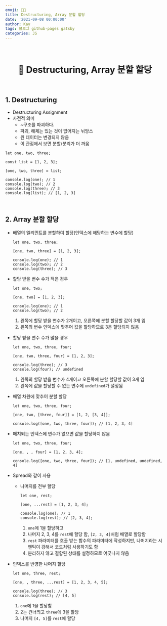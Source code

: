 ```yaml
---
emoji: 👨‍💻
title: Destructuring, Array 분할 할당
date: '2021-09-08 00:00:00'
author: Kay
tags: 블로그 github-pages gatsby
categories: JS
---
```


<br>

<h1 align="center">
  👋 Destructuring, Array 분할 할당
</h1>

<br>

## 1. Destructuring

- Destructuring Assignment
- 사전적 의미
  - ~구조를 파괴하다.
  - 파괴, 해체는 있는 것이 없어지는 뉘앙스
  - 원 데이터는 변경되지 않음
  - 이 관점에서 보면 분할/분리가 더 까움

```tsx
let one, two, three;

const list = [1, 2, 3];

[one, two, three] = list;

console.log(one); // 1
console.log(two); // 2
console.log(three); // 3
console.log(list); // [1, 2, 3]
```

<br>

## 2. Array 분할 할당

- 배열의 엘리먼트를 분할하여 할당(인덱스에 해당하는 변수에 할당)

  ```tsx
  let one, two, three;

  [one, two, three] = [1, 2, 3];

  console.log(one); // 1
  console.log(two); // 2
  console.log(three); // 3
  ```

- 할당 받을 변수 수가 적은 경우

  ```tsx
  let one, two;

  [one, two] = [1, 2, 3];

  console.log(one); // 1
  console.log(two); // 2
  ```

  1. 왼쪽에 할당 받을 변수가 2개이고, 오른쪽에 분할 할당할 값이 3개 임
  2. 왼쪽의 변수 인덱스에 맞추어 값을 할당하므로 3은 할당되지 않음

- 할당 받을 변수 수가 많을 경우

  ```tsx
  let one, two, three, four;

  [one, two, three, four] = [1, 2, 3];

  console.log(three); // 3
  console.log(four); // undefined
  ```

  1. 왼쪽의 할당 받을 변수가 4개이고 오른쪽에 분할 할당할 값이 3개 임
  2. 왼쪽에 값을 할당할 수 없는 변수에 `undefined`가 설정됨

- 배열 차원에 맞추어 분할 할당

  ```tsx
  let one, two, three, four;

  [one, two, [three, four]] = [1, 2, [3, 4]];

  console.log([one, two, three, four]); // [1, 2, 3, 4]
  ```

- 매치되는 인덱스에 변수가 없으면 값을 할당하지 않음

  ```tsx
  let one, two, three, four;

  [one, , , four] = [1, 2, 3, 4];

  console.log([one, two, three, four]); // [1, undefined, undefined, 4]
  ```

- Spread와 같이 사용

  - 나머지를 전부 할당

    ```tsx
    let one, rest;

    [one, ...rest] = [1, 2, 3, 4];

    console.log(one); // 1
    console.log(rest); // [2, 3, 4];
    ```

    1. `one`에 1을 할당하고
    2. 나머지 2, 3, 4를 `rest`에 할당 함, `[2, 3, 4]`처럼 배열로 할당함
    3. `rest` 파라미터를 호출 받는 함수의 파라미터에 작성하지만, 나머지라는 시맨틱이 강해서 코드처럼 사용하기도 함
    4. 분리하지 않고 결합된 상태를 설정하므로 어긋나지 않음

- 인덱스를 반영한 나머지 할당

  ```tsx
  let one, three, rest;

  [one, , three, ...rest] = [1, 2, 3, 4, 5];

  console.log(three); // 3
  console.log(rest); // [4, 5]
  ```

  1. `one`에 1을 할당함
  2. 2는 건너띄고 `three`에 3을 할당
  3. 나머지 `[4, 5]`를 `rest`에 할당

```toc

```
